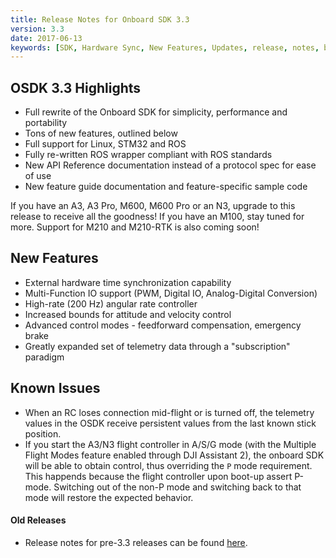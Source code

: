 ```yaml
---
title: Release Notes for Onboard SDK 3.3
version: 3.3
date: 2017-06-13
keywords: [SDK, Hardware Sync, New Features, Updates, release, notes, bugs]
---
```


## OSDK 3.3 Highlights

- Full rewrite of the Onboard SDK for simplicity, performance and portability
- Tons of new features, outlined below
- Full support for Linux, STM32 and ROS
- Fully re-written ROS wrapper compliant with ROS standards
- New API Reference documentation instead of a protocol spec for ease of use
- New feature guide documentation and feature-specific sample code

If you have an A3, A3 Pro, M600, M600 Pro or an N3, upgrade to this release to receive all the goodness! If you have an M100, stay tuned for more. Support for M210 and M210-RTK is also coming soon!

## New Features

- External hardware time synchronization capability
- Multi-Function IO support (PWM, Digital IO, Analog-Digital Conversion)
- High-rate (200 Hz) angular rate controller
- Increased bounds for attitude and velocity control
- Advanced control modes - feedforward compensation, emergency brake
- Greatly expanded set of telemetry data through a "subscription" paradigm

## Known Issues

- When an RC loses connection mid-flight or is turned off, the telemetry values in the OSDK receive persistent values from the last known stick position.
- If you start the A3/N3 flight controller in A/S/G mode (with the Multiple Flight Modes feature enabled through DJI Assistant 2), the onboard SDK will be able to obtain control, thus overriding the `P` mode requirement. This happends because the flight controller upon boot-up assert P-mode. Switching out of the non-P mode and switching back to that mode will restore the expected behavior.

#### Old Releases

- Release notes for pre-3.3 releases can be found [here](../M100%20Docs/old-release-notes.html).